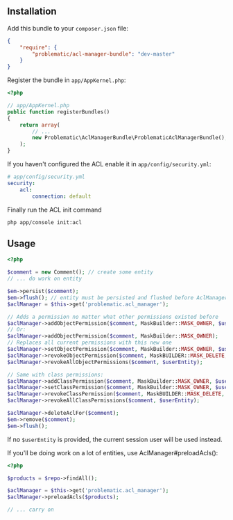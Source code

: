 ## Installation ##

Add this bundle to your `composer.json` file:

```json
{
    "require": {
        "problematic/acl-manager-bundle": "dev-master"
    }
}
```

Register the bundle in `app/AppKernel.php`:

```php
<?php

// app/AppKernel.php
public function registerBundles()
{
    return array(
        // ...
        new Problematic\AclManagerBundle\ProblematicAclManagerBundle(),
    );
}
```

If you haven't configured the ACL enable it in `app/config/security.yml`:

```yaml
# app/config/security.yml
security:
    acl:
        connection: default
```
            
Finally run the ACL init command

    php app/console init:acl

## Usage ##

```php
<?php

$comment = new Comment(); // create some entity
// ... do work on entity

$em->persist($comment);
$em->flush(); // entity must be persisted and flushed before AclManager can act on it (needs identifier)
$aclManager = $this->get('problematic.acl_manager');

// Adds a permission no matter what other permissions existed before
$aclManager->addObjectPermission($comment, MaskBuilder::MASK_OWNER, $userEntity);
// Or:
$aclManager->addObjectPermission($comment, MaskBuilder::MASK_OWNER);
// Replaces all current permissions with this new one
$aclManager->setObjectPermission($comment, MaskBuilder::MASK_OWNER, $userEntity);
$aclManager->revokeObjectPermission($comment, MaskBUILDER::MASK_DELETE, $userEntity);
$aclManager->revokeAllObjectPermissions($comment, $userEntity);

// Same with class permissions:
$aclManager->addClassPermission($comment, MaskBuilder::MASK_OWNER, $userEntity);
$aclManager->setClassPermission($comment, MaskBuilder::MASK_OWNER, $userEntity);
$aclManager->revokeClassPermission($comment, MaskBUILDER::MASK_DELETE, $userEntity);
$aclManager->revokeAllClassPermissions($comment, $userEntity);

$aclManager->deleteAclFor($comment);
$em->remove($comment);
$em->flush();

```

If no `$userEntity` is provided, the current session user will be used instead.

If you'll be doing work on a lot of entities, use AclManager#preloadAcls():

```php
<?php

$products = $repo->findAll();

$aclManager = $this->get('problematic.acl_manager');
$aclManager->preloadAcls($products);

// ... carry on
```
